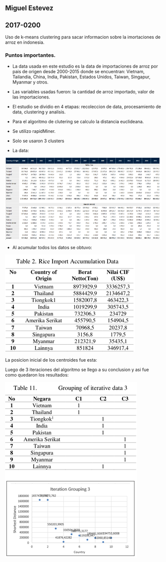## Miguel Estevez
## 2017-0200

Uso de k-means clustering para sacar informacion sobre la imortaciones de arroz en indonesia.

### Puntos importantes.

- La data usada en este estudio es la data de importaciones de arroz por pais de origen desde 2000-2015 donde se encuentran: Vietnam, Tailandia, China, India, Pakistan, Estados Unidos, Taiwan, Singapur, Myanmar y otros.

- Las variables usadas fueron: la cantidad de arroz importado, valor de las importaciones.

- El estudio se dividio en 4 etapas: recoleccion de data, procesamiento de data, clustering y analisis.

- Para el algoritmo de clutering se calculo la distancia euclideana.

- Se utilizo rapidMiner. 

- Solo se usaron 3 clusters

- La data:

![](./1.png)

- Al acumular todos los datos se obtuvo:

![](./2.png)

La posicion inicial de los centroides fue esta:

Luego de 3 iteraciones del algoritmo se llego a su conclusion y asi fue como quedaron los resultados:

![](./3.png)


